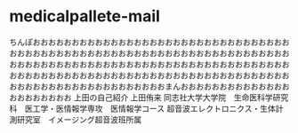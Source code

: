 # medicalpallete-mail
ちんぽおおおおおおおおおおおおおおおおおおおおおおおおおおおおおおおおおおおおおおおおおおおおおおおおおおおおおおおおおおおおおおおおおおおおおおおおおおおおおおおおおおおおおおおおおおおおおおおおおおおおおおおおおおおおおおおおおおおおおおおおおおおおおおおおおおおおおおおおおおおおおおおおおおおおおおおおおおおおおおおおおまんおおおおおおおおおおおおおおおおおおおおおお
上田の自己紹介
上田侑来
同志社大学大学院　生命医科学研究科　医工学・医情報学専攻　医情報学コース
超音波エレクトロニクス・生体計測研究室　イメージング超音波班所属
